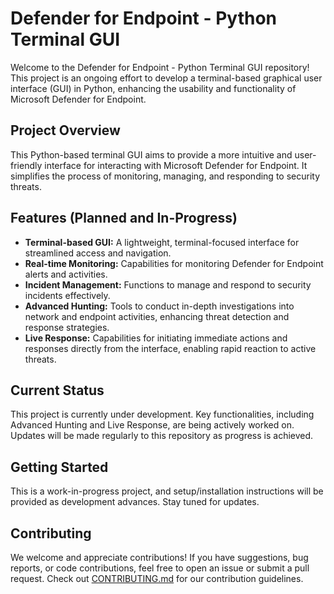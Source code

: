# Defender for Endpoint - Python Terminal GUI

Welcome to the Defender for Endpoint - Python Terminal GUI repository! This project is an ongoing effort to develop a terminal-based graphical user interface (GUI) in Python, enhancing the usability and functionality of Microsoft Defender for Endpoint.

## Project Overview

This Python-based terminal GUI aims to provide a more intuitive and user-friendly interface for interacting with Microsoft Defender for Endpoint. It simplifies the process of monitoring, managing, and responding to security threats.

## Features (Planned and In-Progress)

- **Terminal-based GUI:** A lightweight, terminal-focused interface for streamlined access and navigation.
- **Real-time Monitoring:** Capabilities for monitoring Defender for Endpoint alerts and activities.
- **Incident Management:** Functions to manage and respond to security incidents effectively.
- **Advanced Hunting:** Tools to conduct in-depth investigations into network and endpoint activities, enhancing threat detection and response strategies.
- **Live Response:** Capabilities for initiating immediate actions and responses directly from the interface, enabling rapid reaction to active threats.

## Current Status

This project is currently under development. Key functionalities, including Advanced Hunting and Live Response, are being actively worked on. Updates will be made regularly to this repository as progress is achieved.

## Getting Started

This is a work-in-progress project, and setup/installation instructions will be provided as development advances. Stay tuned for updates.

## Contributing

We welcome and appreciate contributions! If you have suggestions, bug reports, or code contributions, feel free to open an issue or submit a pull request. Check out [CONTRIBUTING.md](CONTRIBUTING.md) for our contribution guidelines.
